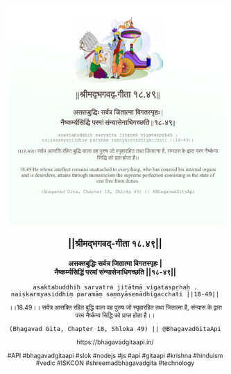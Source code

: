 <img src="../../asset/BG_18_49.png"/>
<center><h2>||श्रीमद्‍भगवद्‍-गीता १८.४९||</h2>
<h3>असक्तबुद्धिः सर्वत्र जितात्मा विगतस्पृहः |<br/>नैष्कर्म्यसिद्धिं परमां संन्यासेनाधिगच्छति ||१८-४९||</h3>
<pre>asaktabuddhiḥ sarvatra jitātmā vigataspṛhaḥ .<br/>naiṣkarmyasiddhiṃ paramāṃ saṃnyāsenādhigacchati ||18-49||</pre>
<p>।।18.49।। सर्वत्र आसक्ति रहित बुद्धि वाला वह पुरुष जो स्पृहारहित तथा जितात्मा है, संन्यास के द्वारा परम नैर्ष्कम्य सिद्धि को प्राप्त होता है।।</p>
<pre>(Bhagavad Gita, Chapter 18, Shloka 49) || @BhagavadGitaApi</pre><p>https://bhagavadgitaapi.in/</p><p>#API #bhagavadgitaapi #slok #nodejs #js #api #gitaapi #krishna #hinduism #vedic #ISKCON #shreemadbhagavadgita #technology</p></center>